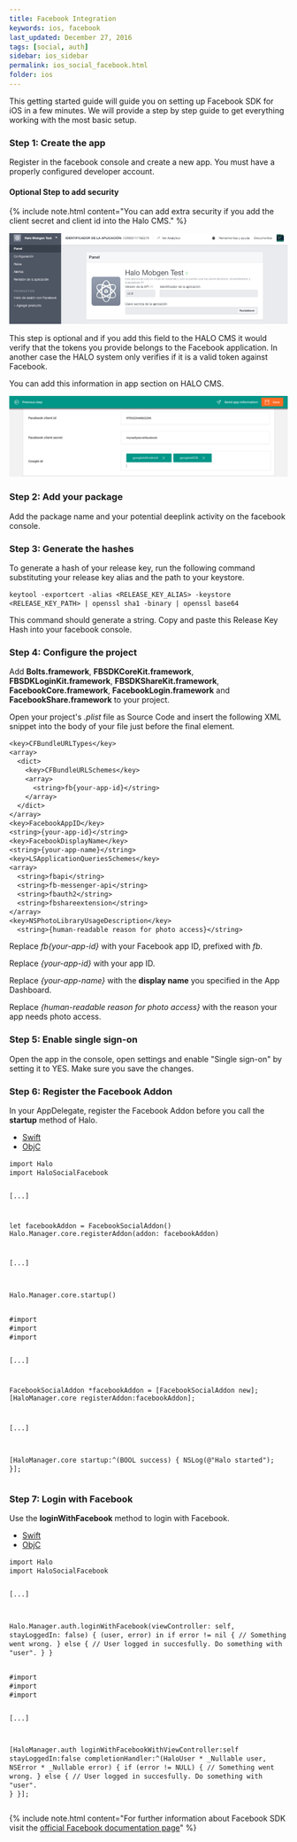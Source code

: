 ```yaml
---
title: Facebook Integration
keywords: ios, facebook
last_updated: December 27, 2016
tags: [social, auth]
sidebar: ios_sidebar
permalink: ios_social_facebook.html
folder: ios
---
```


This getting started guide will guide you on setting up Facebook SDK for iOS in a few minutes. We will provide a step by step guide to get everything working with the most basic setup.

### Step 1: Create the app 

Register in the facebook console and create a new app. You must have a properly configured developer account.

#### Optional Step to add security

{% include note.html content="You can add extra security if you add the client secret and client id into the Halo CMS." %}

![Configure Facebook Application](./images/facebook-console.png)

This step is optional and if you add this field to the HALO CMS it would verify that the tokens you provide belongs to the Facebook application. In another case the HALO system only verifies if it is a valid token against Facebook.

You can add this information in app section on HALO CMS.

![Add extra security to facebook tokens](./images/halo-cms-secure-social.png)

### Step 2: Add your package 

Add the package name and your potential deeplink activity on the facebook console.

### Step 3: Generate the hashes

To generate a hash of your release key, run the following command substituting your release key alias and the path to your keystore.

```
keytool -exportcert -alias <RELEASE_KEY_ALIAS> -keystore <RELEASE_KEY_PATH> | openssl sha1 -binary | openssl base64
```
This command should generate a string. Copy and paste this Release Key Hash into your facebook console.

### Step 4: Configure the project

Add **Bolts.framework**, **FBSDKCoreKit.framework**, **FBSDKLoginKit.framework**,  **FBSDKShareKit.framework**, **FacebookCore.framework**, **FacebookLogin.framework** and **FacebookShare.framework**
to your project.

Open your project's *.plist* file as Source Code and insert the following XML snippet into the body of your file just before the final *</dict>* element.

```
<key>CFBundleURLTypes</key>
<array>
  <dict>
    <key>CFBundleURLSchemes</key>
    <array>
      <string>fb{your-app-id}</string>
    </array>
  </dict>
</array>
<key>FacebookAppID</key>
<string>{your-app-id}</string>
<key>FacebookDisplayName</key>
<string>{your-app-name}</string>
<key>LSApplicationQueriesSchemes</key>
<array>
  <string>fbapi</string>
  <string>fb-messenger-api</string>
  <string>fbauth2</string>
  <string>fbshareextension</string>
</array>
<key>NSPhotoLibraryUsageDescription</key>
  <string>{human-readable reason for photo access}</string>
```

Replace *fb{your-app-id}* with your Facebook app ID, prefixed with *fb*.

Replace *{your-app-id}* with your app ID.

Replace *{your-app-name}* with the **display name** you specified in the App Dashboard.

Replace *{human-readable reason for photo access}* with the reason your app needs photo access.

### Step 5: Enable single sign-on

Open the app in the console, open settings and enable "Single sign-on" by setting it to YES. Make sure you save the changes.

### Step 6: Register the Facebook Addon

In your AppDelegate, register the Facebook Addon before you call the **startup** method of Halo.

<ul class="nav nav-tabs">
  <li role="presentation" class="active"><a href="#swift-1" data-toggle="tab">Swift</a></li>
  <li role="presentation"><a href="#objc-1" data-toggle="tab">ObjC</a></li>
</ul>

<div class="tab-content">
  <div id="swift-1" class="tab-pane fade in active">
    <pre><code class="swift">import Halo
import HaloSocialFacebook

[...]
      
let facebookAddon = FacebookSocialAddon()
Halo.Manager.core.registerAddon(addon: facebookAddon)
      
[...]
      
Halo.Manager.core.startup()</code></pre>
  </div>
  <div id="objc-1" class="tab-pane fade">
    <pre><code class="objective-c">#import <Halo/Halo-Swift.h>
#import <HaloObjC/HaloObjC-Swift.h>
#import <HaloSocialFacebook/HaloSocialFacebook.h>
  
[...]
  
FacebookSocialAddon *facebookAddon = [FacebookSocialAddon new];
[HaloManager.core registerAddon:facebookAddon];
  
[...]
  
[HaloManager.core startup:^(BOOL success) {
  NSLog(@"Halo started");
}];</code></pre>
  </div>
</div>

### Step 7: Login with Facebook

Use the **loginWithFacebook** method to login with Facebook. 

<ul class="nav nav-tabs">
  <li role="presentation" class="active"><a href="#swift-2" data-toggle="tab">Swift</a></li>
  <li role="presentation"><a href="#objc-2" data-toggle="tab">ObjC</a></li>
</ul>

<div class="tab-content">
  <div id="swift-2" class="tab-pane fade in active">
    <pre><code class="swift">import Halo
import HaloSocialFacebook

[...]

Halo.Manager.auth.loginWithFacebook(viewController: self, stayLoggedIn: false) { (user, error) in
  if error != nil {
    // Something went wrong.
  } else {
    // User logged in succesfully. Do something with "user".
  }
}</code></pre>
  </div>
  <div id="objc-2" class="tab-pane fade">
    <pre><code class="objective-c">#import <Halo/Halo-Swift.h>
#import <HaloObjC/HaloObjC-Swift.h>
#import <HaloSocialFacebook/HaloSocialFacebook.h>

[...]

[HaloManager.auth loginWithFacebookWithViewController:self stayLoggedIn:false completionHandler:^(HaloUser * _Nullable user, NSError * _Nullable error) {
  if (error != NULL) {
    // Something went wrong.
  } else {
    // User logged in succesfully. Do something with "user".
  }
}];</code></pre>
  </div>
</div>

{% include note.html content="For further information about Facebook SDK visit the [official Facebook documentation page](https://developers.facebook.com/docs/facebook-login/ios)" %}